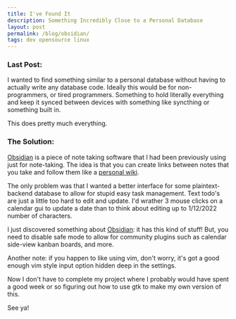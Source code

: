 ```yaml
---
title: I've Found It
description: Something Incredibly Close to a Personal Database
layout: post
permalink: /blog/obsidian/
tags: dev opensource linux
---
```


### Last Post:

I wanted to find something similar to a personal database without having to actually write any database code. Ideally this would be for non-programmers, or tired programmers. Something to hold literally everything and keep it synced between devices with something like syncthing or something built in.

This does pretty much everything.

### The Solution:

[Obsidian](https://obsidian.md/) is a piece of note taking software that I had been previously using just for note-taking. The idea is that you can create links between notes that you take and follow them like a [personal wiki](https://en.wikipedia.org/wiki/Personal_wiki).

The only problem was that I wanted a better interface for some plaintext-backend database to allow for stupid easy task management. Text todo's are just a little too hard to edit and update. I'd wrather 3 mouse clicks on a calendar gui to update a date than to think about editing up to 1/12/2022 number of characters.

I just discovered something about [Obsidian](https://obsidian.md/): it has this kind of stuff! But, you need to disable safe mode to allow for community plugins such as calendar side-view kanban boards, and more.

Another note: if you happen to like using vim, don't worry, it's got a good enough vim style input option hidden deep in the settings.

Now I don't have to complete my project where I probably would have spent a good week or so figuring out how to use gtk to make my own version of this.

See ya!
